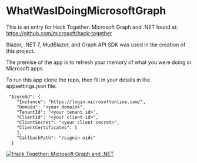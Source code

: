 # WhatWasIDoingMicrosoftGraph

This is an entry for Hack Together: Microsoft Graph and .NET found at: https://github.com/microsoft/hack-together

Blazor, .NET 7, MudBlazor, and Graph API SDK was used in the creation of this project.

The premise of the app is to refresh your memory of what you were doing in Microsoft apps.


To run this app clone the repo, then fill in your details in the appsettings.json file:
```
 "AzureAd": {
    "Instance": "https://login.microsoftonline.com/",
    "Domain": "<your domain>",
    "TenantId": "<your tenant id>",
    "ClientId": "<your client id>",
    "ClientSecret": "<your client secret>",
    "ClientCertificates": [
    ],
    "CallbackPath": "/signin-oidc"
  }
```


[![Hack Together: Microsoft Graph and .NET](https://img.shields.io/badge/Microsoft%20-Hack--Together-orange?style=for-the-badge&logo=microsoft)](https://github.com/microsoft/hack-together)
